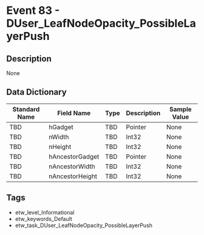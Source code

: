 # Event 83 - DUser_LeafNodeOpacity_PossibleLayerPush

## Description
None

## Data Dictionary
|Standard Name|Field Name|Type|Description|Sample Value|
|---|---|---|---|---|
|TBD|hGadget|TBD|Pointer|None|None|
|TBD|nWidth|TBD|Int32|None|None|
|TBD|nHeight|TBD|Int32|None|None|
|TBD|hAncestorGadget|TBD|Pointer|None|None|
|TBD|nAncestorWidth|TBD|Int32|None|None|
|TBD|nAncestorHeight|TBD|Int32|None|None|

## Tags
* etw_level_Informational
* etw_keywords_Default
* etw_task_DUser_LeafNodeOpacity_PossibleLayerPush